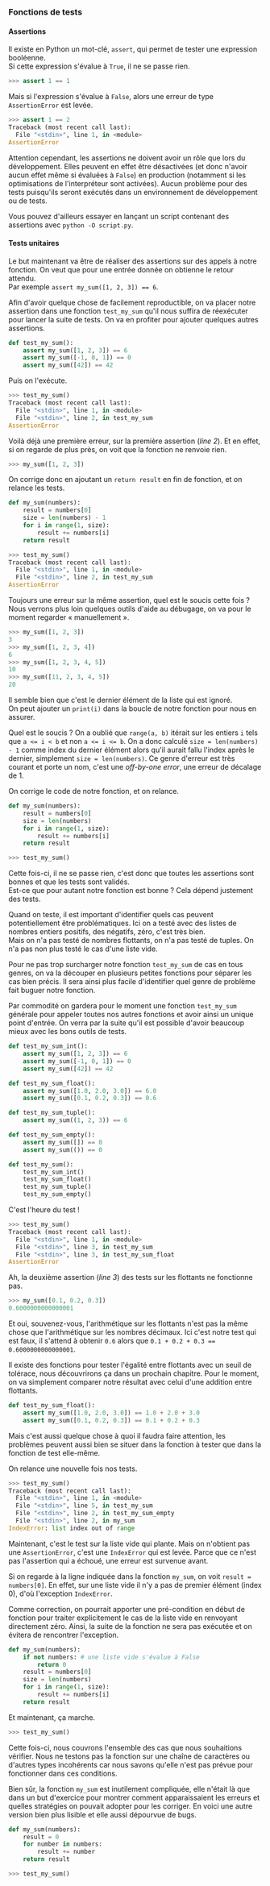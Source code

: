 ### Fonctions de tests

#### Assertions

Il existe en Python un mot-clé, `assert`, qui permet de tester une expression booléenne.  
Si cette expression s'évalue à `True`, il ne se passe rien.

```python
>>> assert 1 == 1
```

Mais si l'expression s'évalue à `False`, alors une erreur de type `AssertionError` est levée.

```python
>>> assert 1 == 2
Traceback (most recent call last):
  File "<stdin>", line 1, in <module>
AssertionError
```

Attention cependant, les assertions ne doivent avoir un rôle que lors du développement.
Elles peuvent en effet être désactivées (et donc n'avoir aucun effet même si évaluées à `False`) en production (notamment si les optimisations de l'interpréteur sont activées).
Aucun problème pour des tests puisqu'ils seront exécutés dans un environnement de développement ou de tests.

Vous pouvez d'ailleurs essayer en lançant un script contenant des assertions avec `python -O script.py`.

#### Tests unitaires

Le but maintenant va être de réaliser des assertions sur des appels à notre fonction.
On veut que pour une entrée donnée on obtienne le retour attendu.  
Par exemple `assert my_sum([1, 2, 3]) == 6`.

Afin d'avoir quelque chose de facilement reproductible, on va placer notre assertion dans une fonction `test_my_sum` qu'il nous suffira de réexécuter pour lancer la suite de tests.
On va en profiter pour ajouter quelques autres assertions.

```python
def test_my_sum():
    assert my_sum([1, 2, 3]) == 6
    assert my_sum([-1, 0, 1]) == 0
    assert my_sum([42]) == 42
```

Puis on l'exécute.

```python
>>> test_my_sum()
Traceback (most recent call last):
  File "<stdin>", line 1, in <module>
  File "<stdin>", line 2, in test_my_sum
AssertionError
```

Voilà déjà une première erreur, sur la première assertion (_line 2_).
Et en effet, si on regarde de plus près, on voit que la fonction ne renvoie rien.

```python
>>> my_sum([1, 2, 3])
```

On corrige donc en ajoutant un `return result` en fin de fonction, et on relance les tests.

```python
def my_sum(numbers):
    result = numbers[0]
    size = len(numbers) - 1
    for i in range(1, size):
        result += numbers[i]
    return result
```

```python
>>> test_my_sum()
Traceback (most recent call last):
  File "<stdin>", line 1, in <module>
  File "<stdin>", line 2, in test_my_sum
AssertionError
```

Toujours une erreur sur la même assertion, quel est le soucis cette fois ?
Nous verrons plus loin quelques outils d'aide au débugage, on va pour le moment regarder « manuellement ».

```python
>>> my_sum([1, 2, 3])
3
>>> my_sum([1, 2, 3, 4])
6
>>> my_sum([1, 2, 3, 4, 5])
10
>>> my_sum([11, 2, 3, 4, 5])
20
```

Il semble bien que c'est le dernier élément de la liste qui est ignoré.  
On peut ajouter un `print(i)` dans la boucle de notre fonction pour nous en assurer.

Quel est le soucis ? On a oublié que `range(a, b)` itérait sur les entiers `i` tels que `a <= i < b` et non `a <= i <= b`.
On a donc calculé `size = len(numbers) - 1` comme index du dernier élément alors qu'il aurait fallu l'index après le dernier, simplement `size = len(numbers)`.
Ce genre d'erreur est très courant et porte un nom, c'est une _off-by-one error_, une erreur de décalage de 1.

On corrige le code de notre fonction, et on relance.

```python
def my_sum(numbers):
    result = numbers[0]
    size = len(numbers)
    for i in range(1, size):
        result += numbers[i]
    return result
```

```python
>>> test_my_sum()
```

Cette fois-ci, il ne se passe rien, c'est donc que toutes les assertions sont bonnes et que les tests sont validés.  
Est-ce que pour autant notre fonction est bonne ?
Cela dépend justement des tests.

Quand on teste, il est important d'identifier quels cas peuvent potentiellement être problématiques.
Ici on a testé avec des listes de nombres entiers positifs, des négatifs, zéro, c'est très bien.  
Mais on n'a pas testé de nombres flottants, on n'a pas testé de tuples.
On n'a pas non plus testé le cas d'une liste vide.

Pour ne pas trop surcharger notre fonction `test_my_sum` de cas en tous genres, on va la découper en plusieurs petites fonctions pour séparer les cas bien précis.
Il sera ainsi plus facile d'identifier quel genre de problème fait buguer notre fonction.

Par commodité on gardera pour le moment une fonction `test_my_sum` générale pour appeler toutes nos autres fonctions et avoir ainsi un unique point d'entrée.
On verra par la suite qu'il est possible d'avoir beaucoup mieux avec les bons outils de tests.

```python
def test_my_sum_int():
    assert my_sum([1, 2, 3]) == 6
    assert my_sum([-1, 0, 1]) == 0
    assert my_sum([42]) == 42

def test_my_sum_float():
    assert my_sum([1.0, 2.0, 3.0]) == 6.0
    assert my_sum([0.1, 0.2, 0.3]) == 0.6

def test_my_sum_tuple():
    assert my_sum((1, 2, 3)) == 6

def test_my_sum_empty():
    assert my_sum([]) == 0
    assert my_sum(()) == 0

def test_my_sum():
    test_my_sum_int()
    test_my_sum_float()
    test_my_sum_tuple()
    test_my_sum_empty()
```

C'est l'heure du test !

```python
>>> test_my_sum()
Traceback (most recent call last):
  File "<stdin>", line 1, in <module>
  File "<stdin>", line 3, in test_my_sum
  File "<stdin>", line 3, in test_my_sum_float
AssertionError
```

Ah, la deuxième assertion (_line 3_) des tests sur les flottants ne fonctionne pas.

```python
>>> my_sum([0.1, 0.2, 0.3])
0.6000000000000001
```

Et oui, souvenez-vous, l'arithmétique sur les flottants n'est pas la même chose que l'arithmétique sur les nombres décimaux.
Ici c'est notre test qui est faux, il s'attend à obtenir `0.6` alors que `0.1 + 0.2 + 0.3 == 0.6000000000000001`.

Il existe des fonctions pour tester l'égalité entre flottants avec un seuil de tolérace, nous découvrirons ça dans un prochain chapitre.
Pour le moment, on va simplement comparer notre résultat avec celui d'une addition entre flottants.

```python
def test_my_sum_float():
    assert my_sum([1.0, 2.0, 3.0]) == 1.0 + 2.0 + 3.0
    assert my_sum([0.1, 0.2, 0.3]) == 0.1 + 0.2 + 0.3
```

Mais c'est aussi quelque chose à quoi il faudra faire attention, les problèmes peuvent aussi bien se situer dans la fonction à tester que dans la fonction de test elle-même.

On relance une nouvelle fois nos tests.

```python
>>> test_my_sum()
Traceback (most recent call last):
  File "<stdin>", line 1, in <module>
  File "<stdin>", line 5, in test_my_sum
  File "<stdin>", line 2, in test_my_sum_empty
  File "<stdin>", line 2, in my_sum
IndexError: list index out of range
```

Maintenant, c'est le test sur la liste vide qui plante.
Mais on n'obtient pas une `AssertionError`, c'est une `IndexError` qui est levée.
Parce que ce n'est pas l'assertion qui a échoué, une erreur est survenue avant.

Si on regarde à la ligne indiquée dans la fonction `my_sum`, on voit `result = numbers[0]`.
En effet, sur une liste vide il n'y a pas de premier élément (index 0), d'où l'exception `IndexError`.

Comme correction, on pourrait apporter une pré-condition en début de fonction pour traiter explicitement le cas de la liste vide en renvoyant directement zéro.
Ainsi, la suite de la fonction ne sera pas exécutée et on évitera de rencontrer l'exception.

```python
def my_sum(numbers):
    if not numbers: # une liste vide s'évalue à False
        return 0
    result = numbers[0]
    size = len(numbers)
    for i in range(1, size):
        result += numbers[i]
    return result
```

Et maintenant, ça marche.

```python
>>> test_my_sum()
```

Cette fois-ci, nous couvrons l'ensemble des cas que nous souhaitions vérifier.
Nous ne testons pas la fonction sur une chaîne de caractères ou d'autres types incohérents car nous savons qu'elle n'est pas prévue pour fonctionner dans ces conditions.

Bien sûr, la fonction `my_sum` est inutilement compliquée, elle n'était là que dans un but d'exercice pour montrer comment apparaissaient les erreurs et quelles stratégies on pouvait adopter pour les corriger.
En voici une autre version bien plus lisible et elle aussi dépourvue de bugs.

```python
def my_sum(numbers):
    result = 0
    for number in numbers:
        result += number
    return result
```

```python
>>> test_my_sum()
```
